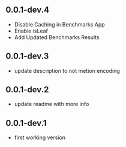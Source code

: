 ## 0.0.1-dev.4

* Disable Caching in Benchmarks App
* Enable isLeaf
* Add Updated Benchmarks Results

## 0.0.1-dev.3

* update description to not metion encoding

## 0.0.1-dev.2

* update readme with more info

## 0.0.1-dev.1

* first working version
